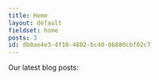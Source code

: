 ```yaml
---
title: Home
layout: default
fieldset: home
posts: 3
id: db0ae4e3-4f10-4802-bc40-0b880cbf02c7
---
```

Our latest blog posts:
